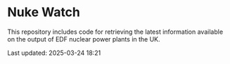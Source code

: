 # Nuke Watch

This repository includes code for retrieving the latest information available on the output of EDF nuclear power plants in the UK.

Last updated: 2025-03-24 18:21